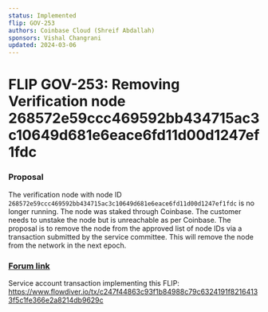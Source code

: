 ```yaml
---
status: Implemented 
flip: GOV-253
authors: Coinbase Cloud (Shreif Abdallah)
sponsors: Vishal Changrani
updated: 2024-03-06
---
```


# FLIP GOV-253: Removing Verification node 268572e59ccc469592bb434715ac3c10649d681e6eace6fd11d00d1247ef1fdc


### Proposal
The verification node with node ID `268572e59ccc469592bb434715ac3c10649d681e6eace6fd11d00d1247ef1fdc` is no longer running.
The node was staked through Coinbase. The customer needs to unstake the node but is unreachable as per Coinbase.
The proposal is to remove the node from the approved list of node IDs via a transaction submitted by the service committee.
This will remove the node from the network in the next epoch.

### [Forum link](https://github.com/onflow/flips/issues/253)

Service account transaction implementing this FLIP: https://www.flowdiver.io/tx/c247f44863c93f1b84988c79c6324191f82164133f5c1fe366e2a8214db9629c
